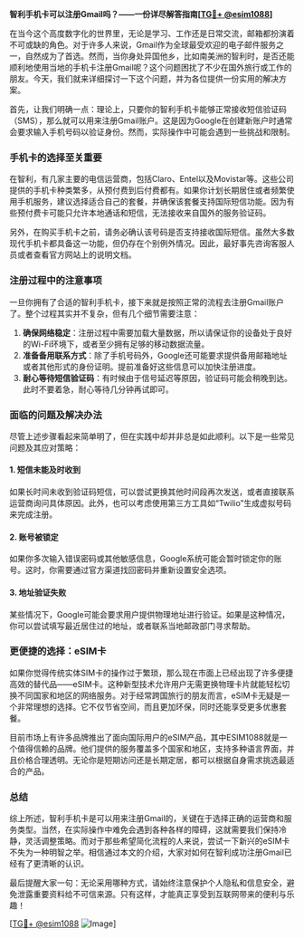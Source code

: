 **智利手机卡可以注册Gmail吗？——一份详尽解答指南[[TG💪+ @esim1088](https://t.me/s/esim1088)]**

在当今这个高度数字化的世界里，无论是学习、工作还是日常交流，邮箱都扮演着不可或缺的角色。对于许多人来说，Gmail作为全球最受欢迎的电子邮件服务之一，自然成为了首选。然而，当你身处异国他乡，比如南美洲的智利时，是否还能顺利地使用当地的手机卡注册Gmail呢？这个问题困扰了不少在国外旅行或工作的朋友。今天，我们就来详细探讨一下这个问题，并为各位提供一份实用的解决方案。

首先，让我们明确一点：理论上，只要你的智利手机卡能够正常接收短信验证码（SMS），那么就可以用来注册Gmail账户。这是因为Google在创建新账户时通常会要求输入手机号码以验证身份。然而，实际操作中可能会遇到一些挑战和限制。

### 手机卡的选择至关重要

在智利，有几家主要的电信运营商，包括Claro、Entel以及Movistar等。这些公司提供的手机卡种类繁多，从预付费到后付费都有。如果你计划长期居住或者频繁使用手机服务，建议选择适合自己的套餐，并确保该套餐支持国际短信功能。因为有些预付费卡可能只允许本地通话和短信，无法接收来自国外的服务验证码。

另外，在购买手机卡之前，请务必确认该号码是否支持接收国际短信。虽然大多数现代手机卡都具备这一功能，但仍存在个别例外情况。因此，最好事先咨询客服人员或者查看官方网站上的说明文档。

### 注册过程中的注意事项

一旦你拥有了合适的智利手机卡，接下来就是按照正常的流程去注册Gmail账户了。整个过程其实并不复杂，但有几个细节需要注意：

1. **确保网络稳定**：注册过程中需要加载大量数据，所以请保证你的设备处于良好的Wi-Fi环境下，或者至少拥有足够的移动数据流量。
2. **准备备用联系方式**：除了手机号码外，Google还可能要求提供备用邮箱地址或者其他形式的身份证明。提前准备好这些信息可以加快注册进度。
3. **耐心等待短信验证码**：有时候由于信号延迟等原因，验证码可能会稍晚到达。此时不要着急，耐心等待几分钟再试即可。

### 面临的问题及解决办法

尽管上述步骤看起来简单明了，但在实践中却并非总是如此顺利。以下是一些常见问题及其应对策略：

#### 1. 短信未能及时收到
如果长时间未收到验证码短信，可以尝试更换其他时间段再次发送，或者直接联系运营商询问具体原因。此外，也可以考虑使用第三方工具如“Twilio”生成虚拟号码来完成注册。

#### 2. 账号被锁定
如果你多次输入错误密码或其他敏感信息，Google系统可能会暂时锁定你的账号。这时，你需要通过官方渠道找回密码并重新设置安全选项。

#### 3. 地址验证失败
某些情况下，Google可能会要求用户提供物理地址进行验证。如果是这种情况，你可以尝试填写最近居住过的地址，或者联系当地邮政部门寻求帮助。

### 更便捷的选择：eSIM卡

如果你觉得传统实体SIM卡的操作过于繁琐，那么现在市面上已经出现了许多便捷高效的替代品——eSIM卡。这种新型技术允许用户无需更换物理卡片就能轻松切换不同国家和地区的网络服务。对于经常跨国旅行的朋友而言，eSIM卡无疑是一个非常理想的选择。它不仅节省空间，而且更加环保，同时还能享受更多优惠套餐。

目前市场上有许多品牌推出了面向国际用户的eSIM产品，其中ESIM1088就是一个值得信赖的品牌。他们提供的服务覆盖多个国家和地区，支持多种语言界面，并且价格合理透明。无论你是短期访问还是长期定居，都可以根据自身需求挑选最适合的产品。

### 总结

综上所述，智利手机卡是可以用来注册Gmail的，关键在于选择正确的运营商和服务类型。当然，在实际操作中难免会遇到各种各样的障碍，这就需要我们保持冷静，灵活调整策略。而对于那些希望简化流程的人来说，尝试一下新兴的eSIM卡不失为一种明智之举。相信通过本文的介绍，大家对如何在智利成功注册Gmail已经有了更清晰的认识。

最后提醒大家一句：无论采用哪种方式，请始终注意保护个人隐私和信息安全，避免泄露重要资料给不可信来源。只有这样，才能真正享受到互联网带来的便利与乐趣！

[[TG💪+ @esim1088](https://t.me/s/esim1088) ![Image](https://i.postimg.cc/4NQfJmqS/Snipaste-2025-05-13-00-14-12.png)]